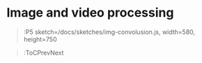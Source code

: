 # Image and video processing

> :P5 sketch=/docs/sketches/img-convolusion.js, width=580, height=750

> :ToCPrevNext